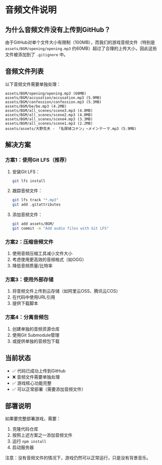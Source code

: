# 音频文件说明

## 为什么音频文件没有上传到GitHub？

由于GitHub对单个文件大小有限制（100MB），而我们的游戏音频文件（特别是 `assets/BGM/opening/opening.mp3` 约60MB）超过了合理的上传大小，因此这些文件被添加到了 `.gitignore` 中。

## 音频文件列表

以下音频文件需要单独处理：

```
assets/BGM/opening/opening.mp3 (60MB)
assets/BGM/accusation/accusation.mp3 (5.9MB)
assets/BGM/confession/confession.mp3 (5.3MB)
assets/BGM/be/be.mp3 (4.2MB)
assets/BGM/all_scenes/scene3.mp3 (4.8MB)
assets/BGM/all_scenes/scene2.mp3 (4.0MB)
assets/BGM/all_scenes/scene4.mp3 (3.3MB)
assets/BGM/all_scenes/scene1.mp3 (2.2MB)
assets/assets/大野克夫 - 「名探偵コナン」~メインテーマ.mp3 (5.9MB)
```

## 解决方案

### 方案1：使用Git LFS（推荐）

1. 安装Git LFS：
   ```bash
   git lfs install
   ```

2. 跟踪音频文件：
   ```bash
   git lfs track "*.mp3"
   git add .gitattributes
   ```

3. 添加音频文件：
   ```bash
   git add assets/BGM/
   git commit -m "Add audio files with Git LFS"
   ```

### 方案2：压缩音频文件

1. 使用音频压缩工具减小文件大小
2. 考虑使用更高效的音频格式（如OGG）
3. 降低音频质量/比特率

### 方案3：使用外部存储

1. 将音频文件上传到云存储（如阿里云OSS、腾讯云COS）
2. 在代码中使用URL引用
3. 提供下载脚本

### 方案4：分离音频包

1. 创建单独的音频资源仓库
2. 使用Git Submodule管理
3. 或提供单独的音频包下载

## 当前状态

- ✅ 代码已成功上传到GitHub
- ❌ 音频文件需要单独处理
- ✅ 游戏核心功能完整
- ✅ 可以正常部署（需要添加音频文件）

## 部署说明

如果要完整部署游戏，需要：

1. 克隆代码仓库
2. 按照上述方案之一添加音频文件
3. 运行 `npm install`
4. 启动服务器

注意：没有音频文件的情况下，游戏仍然可以正常运行，只是没有背景音乐。